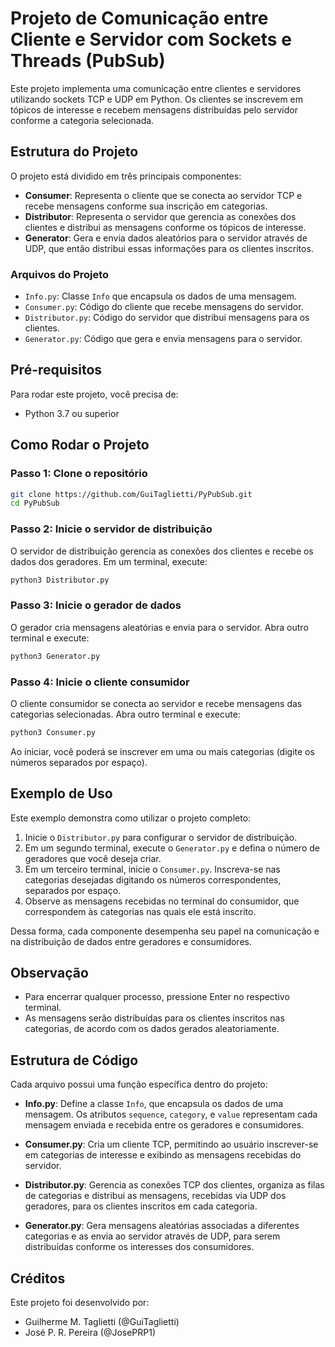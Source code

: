 # Projeto de Comunicação entre Cliente e Servidor com Sockets e Threads (PubSub)

Este projeto implementa uma comunicação entre clientes e servidores utilizando sockets TCP e UDP em Python. Os clientes se inscrevem em tópicos de interesse e recebem mensagens distribuídas pelo servidor conforme a categoria selecionada.

## Estrutura do Projeto

O projeto está dividido em três principais componentes:
- **Consumer**: Representa o cliente que se conecta ao servidor TCP e recebe mensagens conforme sua inscrição em categorias.
- **Distributor**: Representa o servidor que gerencia as conexões dos clientes e distribui as mensagens conforme os tópicos de interesse.
- **Generator**: Gera e envia dados aleatórios para o servidor através de UDP, que então distribui essas informações para os clientes inscritos.

### Arquivos do Projeto

- `Info.py`: Classe `Info` que encapsula os dados de uma mensagem.
- `Consumer.py`: Código do cliente que recebe mensagens do servidor.
- `Distributor.py`: Código do servidor que distribui mensagens para os clientes.
- `Generator.py`: Código que gera e envia mensagens para o servidor.

## Pré-requisitos

Para rodar este projeto, você precisa de:

- Python 3.7 ou superior

## Como Rodar o Projeto

### Passo 1: Clone o repositório

```bash
git clone https://github.com/GuiTaglietti/PyPubSub.git
cd PyPubSub
```

### Passo 2: Inicie o servidor de distribuição
O servidor de distribuição gerencia as conexões dos clientes e recebe os dados dos geradores. Em um terminal, execute:

```bash
python3 Distributor.py
```

### Passo 3: Inicie o gerador de dados
O gerador cria mensagens aleatórias e envia para o servidor. Abra outro terminal e execute:

```bash
python3 Generator.py
```

### Passo 4: Inicie o cliente consumidor
O cliente consumidor se conecta ao servidor e recebe mensagens das categorias selecionadas. Abra outro terminal e execute:

```bash
python3 Consumer.py
```

Ao iniciar, você poderá se inscrever em uma ou mais categorias (digite os números separados por espaço).

## Exemplo de Uso

Este exemplo demonstra como utilizar o projeto completo:

1. Inicie o `Distributor.py` para configurar o servidor de distribuição.
2. Em um segundo terminal, execute o `Generator.py` e defina o número de geradores que você deseja criar.
3. Em um terceiro terminal, inicie o `Consumer.py`. Inscreva-se nas categorias desejadas digitando os números correspondentes, separados por espaço.
4. Observe as mensagens recebidas no terminal do consumidor, que correspondem às categorias nas quais ele está inscrito.

Dessa forma, cada componente desempenha seu papel na comunicação e na distribuição de dados entre geradores e consumidores.

## Observação

- Para encerrar qualquer processo, pressione Enter no respectivo terminal.
- As mensagens serão distribuídas para os clientes inscritos nas categorias, de acordo com os dados gerados aleatoriamente.

## Estrutura de Código

Cada arquivo possui uma função específica dentro do projeto:

- **Info.py**: Define a classe `Info`, que encapsula os dados de uma mensagem. Os atributos `sequence`, `category`, e `value` representam cada mensagem enviada e recebida entre os geradores e consumidores.

- **Consumer.py**: Cria um cliente TCP, permitindo ao usuário inscrever-se em categorias de interesse e exibindo as mensagens recebidas do servidor.

- **Distributor.py**: Gerencia as conexões TCP dos clientes, organiza as filas de categorias e distribui as mensagens, recebidas via UDP dos geradores, para os clientes inscritos em cada categoria.

- **Generator.py**: Gera mensagens aleatórias associadas a diferentes categorias e as envia ao servidor através de UDP, para serem distribuídas conforme os interesses dos consumidores.

## Créditos

Este projeto foi desenvolvido por:

- Guilherme M. Taglietti (@GuiTaglietti)
- José P. R. Pereira (@JosePRP1)
